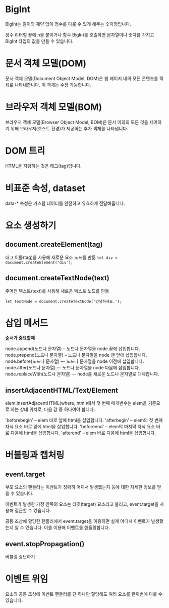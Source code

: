 # BigInt

BigInt는 길이의 제약 없이 정수를 다룰 수 있게 해주는 숫자형입니다.

정수 리터럴 끝에 n을 붙이거나 함수 BigInt를 호출하면 문자열이나 숫자를 가지고 BigInt 타입의 값을 만들 수 있습니다.

# 문서 객체 모델(DOM)

문서 객체 모델(Document Object Model, DOM)은 웹 페이지 내의 모든 콘텐츠를 객체로 나타내줍니다. 이 객체는 수정 가능합니다.

# 브라우저 객체 모델(BOM)

브라우저 객체 모델(Browser Object Model, BOM)은 문서 이외의 모든 것을 제어하기 위해 브라우저(호스트 환경)가 제공하는 추가 객체를 나타냅니다.

# DOM 트리

HTML을 지탱하는 것은 태그(tag)입니다.

# 비표준 속성, dataset

data-\* 속성은 커스텀 데이터를 안전하고 유효하게 전달해줍니다.

# 요소 생성하기

## document.createElement(tag)

태그 이름(tag)을 사용해 새로운 요소 노드를 만듦
`let div = document.createElement('div');`

## document.createTextNode(text)

주어진 텍스트(text)를 사용해 새로운 텍스트 노드를 만듦

`let textNode = document.createTextNode('안녕하세요.');`

# 삽입 메서드

**순서가 중요할때**

node.append(노드나 문자열) – 노드나 문자열을 node 끝에 삽입합니다.
node.prepend(노드나 문자열) – 노드나 문자열을 node 맨 앞에 삽입합니다.
node.before(노드나 문자열) –- 노드나 문자열을 node 이전에 삽입합니다.
node.after(노드나 문자열) –- 노드나 문자열을 node 다음에 삽입합니다.
node.replaceWith(노드나 문자열) –- node를 새로운 노드나 문자열로 대체합니다.

## insertAdjacentHTML/Text/Element

elem.insertAdjacentHTML(where, html)에서 첫 번째 매개변수는 elem을 기준으로 하는 상대 위치로, 다음 값 중 하나여야 합니다.

'beforebegin' – elem 바로 앞에 html을 삽입합니다.
'afterbegin' – elem의 첫 번째 자식 요소 바로 앞에 html을 삽입합니다.
'beforeend' – elem의 마지막 자식 요소 바로 다음에 html을 삽입합니다.
'afterend' – elem 바로 다음에 html을 삽입합니다.

# 버블링과 캡처링

## event.target

부모 요소의 핸들러는 이벤트가 정확히 어디서 발생했는지 등에 대한 자세한 정보를 얻을 수 있습니다.

이벤트가 발생한 가장 안쪽의 요소는 타깃(target) 요소라고 불리고, event.target을 사용해 접근할 수 있습니다.

공통 조상에 할당한 핸들러에서 event.target을 이용하면 실제 어디서 이벤트가 발생했는지 알 수 있습니다. 이를 이용해 이벤트를 핸들링합니다.

## event.stopPropagation()

버블링 중단하기

# 이벤트 위임

요소의 공통 조상에 이벤트 핸들러를 단 하나만 할당해도 여러 요소를 한꺼번에 다룰 수 있습니다.
